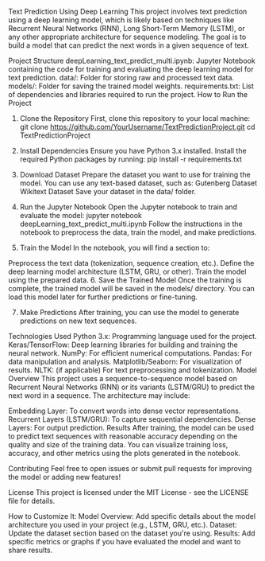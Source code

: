 Text Prediction Using Deep Learning
This project involves text prediction using a deep learning model, which is likely based on techniques like Recurrent Neural Networks (RNN), Long Short-Term Memory (LSTM), or any other appropriate architecture for sequence modeling. The goal is to build a model that can predict the next words in a given sequence of text.

Project Structure
deepLearning_text_predict_multi.ipynb: Jupyter Notebook containing the code for training and evaluating the deep learning model for text prediction.
data/: Folder for storing raw and processed text data.
models/: Folder for saving the trained model weights.
requirements.txt: List of dependencies and libraries required to run the project.
How to Run the Project
1. Clone the Repository
First, clone this repository to your local machine:
git clone https://github.com/YourUsername/TextPredictionProject.git
cd TextPredictionProject
2. Install Dependencies
Ensure you have Python 3.x installed. Install the required Python packages by running:
pip install -r requirements.txt
3. Download Dataset
Prepare the dataset you want to use for training the model. You can use any text-based dataset, such as:
Gutenberg Dataset
Wikitext Dataset
Save your dataset in the data/ folder.

4. Run the Jupyter Notebook
Open the Jupyter notebook to train and evaluate the model:
jupyter notebook deepLearning_text_predict_multi.ipynb
Follow the instructions in the notebook to preprocess the data, train the model, and make predictions.

5. Train the Model
In the notebook, you will find a section to:

Preprocess the text data (tokenization, sequence creation, etc.).
Define the deep learning model architecture (LSTM, GRU, or other).
Train the model using the prepared data.
6. Save the Trained Model
Once the training is complete, the trained model will be saved in the models/ directory. You can load this model later for further predictions or fine-tuning.

7. Make Predictions
After training, you can use the model to generate predictions on new text sequences.

Technologies Used
Python 3.x: Programming language used for the project.
Keras/TensorFlow: Deep learning libraries for building and training the neural network.
NumPy: For efficient numerical computations.
Pandas: For data manipulation and analysis.
Matplotlib/Seaborn: For visualization of results.
NLTK: (if applicable) For text preprocessing and tokenization.
Model Overview
This project uses a sequence-to-sequence model based on Recurrent Neural Networks (RNN) or its variants (LSTM/GRU) to predict the next word in a sequence. The architecture may include:

Embedding Layer: To convert words into dense vector representations.
Recurrent Layers (LSTM/GRU): To capture sequential dependencies.
Dense Layers: For output prediction.
Results
After training, the model can be used to predict text sequences with reasonable accuracy depending on the quality and size of the training data. You can visualize training loss, accuracy, and other metrics using the plots generated in the notebook.

Contributing
Feel free to open issues or submit pull requests for improving the model or adding new features!

License
This project is licensed under the MIT License - see the LICENSE file for details.

How to Customize It:
Model Overview: Add specific details about the model architecture you used in your project (e.g., LSTM, GRU, etc.).
Dataset: Update the dataset section based on the dataset you're using.
Results: Add specific metrics or graphs if you have evaluated the model and want to share results.
